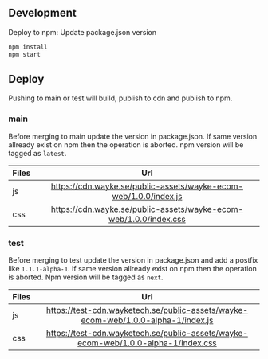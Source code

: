 ## Development

Deploy to npm:
Update package.json version
```bash
npm install
npm start
```

## Deploy
Pushing to main or test will build, publish to cdn and publish to npm.

### main
Before merging to main update the version in package.json. If same version allready exist on npm then the operation is aborted. npm version will be tagged as `latest`.

| Files | Url |
| ------|:-------------:|
| js    | https://cdn.wayke.se/public-assets/wayke-ecom-web/1.0.0/index.js |
| css   | https://cdn.wayke.se/public-assets/wayke-ecom-web/1.0.0/index.css |

### test
Before merging to test update the version in package.json and add a postfix like `1.1.1-alpha-1`. If same version allready exist on npm then the operation is aborted. Npm version will be tagged as `next`.

| Files | Url |
| ------|:-------------:|
| js    | https://test-cdn.wayketech.se/public-assets/wayke-ecom-web/1.0.0-alpha-1/index.js |
| css   | https://test-cdn.wayketech.se/public-assets/wayke-ecom-web/1.0.0-alpha-1/index.css |


